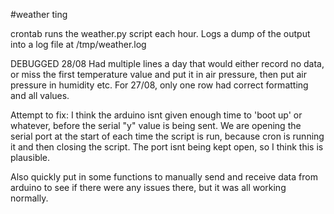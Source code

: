 #weather ting

crontab runs the weather.py script each hour. Logs a dump of the output into a log file at /tmp/weather.log

DEBUGGED 28/08
Had multiple lines a day that would either record no data, or miss the first temperature value and put it in air
pressure, then put air pressure in humidity etc. For 27/08, only one row had correct formatting and all values.

Attempt to fix: I think the arduino isnt given enough time to 'boot up' or whatever, before the serial "y" value
is being sent. We are opening the serial port at the start of each time the script is run, because cron is running
it and then closing the script. The port isnt being kept open, so I think this is plausible.

Also quickly put in some functions to manually send and receive data from arduino to see if there were any issues
there, but it was all working normally.
